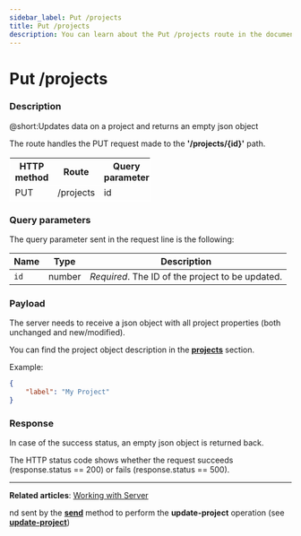 ```yaml
---
sidebar_label: Put /projects
title: Put /projects
description: You can learn about the Put /projects route in the documentation of the DHTMLX JavaScript To Do List library. Browse developer guides and API reference, try out code examples and live demos, and download a free 30-day evaluation version of DHTMLX To Do List.
---
```


# Put /projects

### Description

@short:Updates data on a project and returns an empty json object

The route handles the PUT request made to the **'/projects/{id}'** path. 


<table style="border: 1px solid white; border-collapse: collapse; width:50%">
<thead style="border: 1px solid white; border-collapse: collapse;">
<th style="width:25%">HTTP method</th>
<th style="width:25%">Route</th>
<th style="width:25%">Query parameter</th>
</thead>
<tbody style="border: 1px solid white; border-collapse: collapse">
<tr>
<td>PUT</td>
<td>/projects</td>
<td>id</td>
</tr>
</tbody>
</table>

### Query parameters

The query parameter sent in the request line is the following:

| Name       | Type        | Description |
| ----------- | ----------- | ----------- |
| `id`       |  number   | *Required*. The ID of the project to be updated.|



### Payload

The server needs to receive a json object with all project properties (both unchanged and new/modified). 

You can find the project object description in the [**projects**](api/configs/projects_config.md) section.

Example:

~~~json
{
    "label": "My Project"
}
~~~


### Response

In case of the success status, an empty json object is returned back. 
  
The HTTP status code shows whether the request succeeds (response.status == 200) or fails (response.status == 500).

---

**Related articles**: [Working with Server](guides/working_with_server.md)

nd sent by the [**send**](api/rest_api/methods/send_method.md) method to perform the **update-project** operation (see [**update-project**](api/methods/updateproject_method.md))